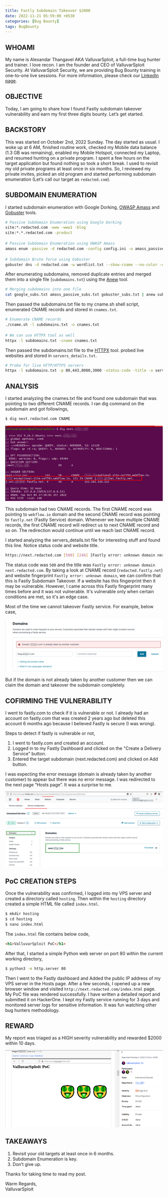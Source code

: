 ```yaml
---
title: Fastly Subdomain Takeover $2000
date: 2022-11-21 05:59:00 +0530
categories: [Bug Bounty]
tags: BugBounty
---
```

## WHOAMI
My name is Alexandar Thangavel AKA ValluvarSploit, a full-time bug hunter and trainer. I love recon. I am the founder and CEO of ValluvarSploit Security. At ValluvarSploit Security, we are providing Bug Bounty training in  one-to-one live sessions. For more information, please check our [LinkedIn page](https://www.linkedin.com/company/valluvarsploit-security).

## OBJECTIVE
Today, I am going to share how I found Fastly subdomain takeover vulnerability and earn my first three digits bounty. Let’s get started.

## BACKSTORY
This was started on October 2nd, 2022 Sunday. The day started as usual. I woke up at 6 AM, finished routine work, checked my Mobile data balance (1.3 GB was remaining), enabled my Mobile Hotspot, connected my Laptop, and resumed hunting on a private program. I spent a few hours on the target application but found nothing so took a short break. I used to revisit my old private programs at least once in six months. So, I reviewed my private invites, picked an old program and started performing subdomain enumeration (Let’s call our target as `redacted.com`).

## SUBDOMAIN ENUMERATION
I started subdomain enumeration with Google Dorking, [OWASP Amass](https://github.com/OWASP/Amass) and [Gobuster](https://github.com/OJ/gobuster) tools.

```bash
# Passive Subdomain Enumeration using Google Dorking
site:*.redacted.com -www -www1 -blog
site:*.*.redacted.com -product

# Passive Subdomain Enumeration using OWASP Amass
amass enum -passive -d redacted.com -config config.ini -o amass_passive_subs.txt

# Subdomain Brute force using Gobuster
gobuster dns -d redacted.com -w wordlist.txt --show-cname --no-color -o gobuster_subs.txt
```

After enumerating subdomains, removed duplicate entries and merged them into a single file (`subdomains.txt`) using the [Anew](https://github.com/tomnomnom/anew) tool.

```bash
# Merging subdomains into one file
cat google_subs.txt amass_passive_subs.txt gobuster_subs.txt | anew subdomains.txt
```

Then passed the subdomains.txt file to my cname.sh shell script, enumerated CNAME records and stored in `cnames.txt`. 

```bash
# Enumerate CNAME records
./cname.sh -l subdomains.txt -o cnames.txt

# We can use HTTPX tool as well
httpx -l subdomains.txt -cname cnames.txt
```

Then passed the subdomains.txt file to the [HTTPX](https://github.com/projectdiscovery/httpx) tool. probed live websites and stored in `servers_details.txt`.

```bash
# Probe for live HTTP/HTTPS servers
httpx -l subdomains.txt -p 80,443,8080,3000 -status-code -title -o servers_details.txt
```

## ANALYSIS
I started analyzing the cnames.txt file and found one subdomain that was pointing to two different CNAME records. I ran dig command on the subdomain and got followings,

```bash
$ dig next.redacted.com CNAME
```

![dig command](/assets/posts_assets/2022-04-07-Meow/fastly_subdomain_takeover_dig_command.png)

This subdomain had two CNAME records. The first CNAME record was pointing to `webflow.io` domain and the second CNAME record was pointing to `fastly.net` (Fastly Service) domain. Whenever we have multiple CNAME records, the first CNAME record will redirect us to next CNAME record and so on. The redirection would continue until we reach last CNAME record.

I started analyzing the servers_details.txt file for interesting stuff and found this line. Notice status code and website title.

```bash
https://next.redacted.com [500] [246] [Fastly error: unknown domain next.redacted.com]
```

The status code was `500` and the title was `Fastly error: unknown domain next.redacted.com`. By taking a look at CNAME record (`redacted.fastly.net`) and website fingerprint `Fastly error: unknown domain`, we can confirm that this is Fastly Subdomain Takeover. If a website has this fingerprint then it may be vulnerable. However, I came across this Fastly fingerprint many times before and it was not vulnerable. It's vulnerable only when certain conditions are met, so it's an edge case.

Most of the time we cannot takeover Fastly service. For example, below case,

![dig command](/assets/posts_assets/2022-04-07-Meow/fastly_subdomain_takeover_fastly_error.png)

But if the domain is not already taken by another customer then we can claim the domain and takeover the subdomain completely.

## COFIRMING THE VULNERABILITY
I went to fastly.com to check if it is vulnerable or not.  I already had an account on fastly.com that was created 2 years ago but deleted this account 6 months ago because I believed Fastly is secure (I was wrong).

Steps to detect if fastly is vulnerable or not,
1. I went to fastly.com and created an account.
2. Logged in to my Fastly Dashboard and clicked on the "Create a Delivery Service" button.
3. Entered the target subdomain (next.redacted.com) and clicked on Add button.

I was expecting the error message (domain is already taken by another customer) to appear but there was no error message. I was redirected to the next page “Hosts page”. It was a surprise to me.

![image](/assets/posts_assets/2022-04-07-Meow/fastly_subdomain_takeover_domains_added.png)

## PoC CREATION STEPS
Once the vulnerability was confirmed, I logged into my VPS server and created a directory called `hosting`. Then within the `hosting` directory created a simple HTML file called `index.html`.

```bash
$ mkdir hosting
$ cd hosting
$ nano index.html
```

The `index.html` file contains below code,

```html
<h1>ValluvarSploit PoC</h1>
```

After that, I started a simple Python web server on port 80 within the current working directory,

```bash
$ python3 -m http.server 80
```

Then I went to the Fastly dashboard and Added the public IP address of my VPS server in the Hosts page. After a few seconds, I opened up a new browser window and visited `http://next.redacted.com/index.html` page. My PoC file was rendered successfully. I have written a detailed report and submitted it on HackerOne. I kept my Fastly service running for 3 days and monitored server logs for sensitive information. It was fun watching other bug hunters methodology.

## REWARD
My report was triaged as a HIGH severity vulnerability and rewarded $2000 within 10 days.

![reward](/assets/posts_assets/2022-04-07-Meow/fastly_subdomain_takeover_reward.png)

## TAKEAWAYS
1. Revisit your old targets at least once in 6 months.
2. Subdomain Enumeration is key.
3. Don’t give up.

Thanks for taking time to read my post.

Warm Regards,  
ValluvarSploit
